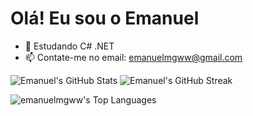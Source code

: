 # Olá! Eu sou o Emanuel

- 🌱 Estudando C# .NET
- 📫 Contate-me no email: emanuelmgww@gmail.com

<p align="left">
  <img src="https://github-readme-stats.vercel.app/api?username=emanuelmgww&theme=dark&show_icons=true&hide_border=true&count_private=false" alt="Emanuel's GitHub Stats">
  <img src="https://github-readme-streak-stats.herokuapp.com/?user=emanuelmgww&theme=dark&hide_border=true" alt="Emanuel's GitHub Streak">
</p>

<p align="left">
  <img src="https://github-readme-stats.vercel.app/api/top-langs/?username=emanuelmgww&theme=dark&show_icons=true&hide_border=true&layout=compact" alt="emanuelmgww's Top Languages">
</p>
